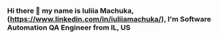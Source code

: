 ### Hi there 👋 my name is Iuliia Machuka, (https://www.linkedin.com/in/iuliiamachuka/), I'm Software Automation QA Engineer from IL, US
<!--
**iuliiamachuka/iuliiamachuka** is a ✨ _special_ ✨ repository because its `README.md` (this file) appears on your GitHub profile.

Here are some ideas to get you started:

- 🔭 I’m currently working on ...
- 🌱 I’m currently learning ...
- 👯 I’m looking to collaborate on ...
- 🤔 I’m looking for help with ...
- 💬 Ask me about ...
- 📫 How to reach me: ...
- 😄 Pronouns: ...
- ⚡ Fun fact: ...
-->
